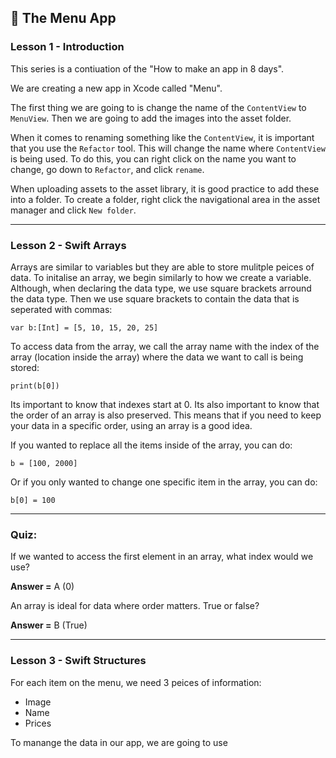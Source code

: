 ## 🍴 The Menu App

### Lesson 1 - Introduction

This series is a contiuation of the "How to make an app in 8 days".

We are creating a new app in Xcode called "Menu".

The first thing we are going to is change the name of the `ContentView` to `MenuView`. Then we are going to add the images into the asset folder.

When it comes to renaming something like the `ContentView`, it is important that you use the `Refactor` tool. This will change the name where `ContentView` is being used. To do this, you can right click on the name you want to change, go down to `Refactor`, and click `rename`. 

When uploading assets to the asset library, it is good practice to add these into a folder. To create a folder, right click the navigational area in the asset manager and click `New folder`.

-----

### Lesson 2 - Swift Arrays

Arrays are similar to variables but they are able to store mulitple peices of data. To initalise an array, we begin similarly to how we create a variable. Although, when declaring the data type, we use square brackets arround the data type. Then we use square brackets to contain the data that is seperated with commas:
```
var b:[Int] = [5, 10, 15, 20, 25]
```

To access data from the array, we call the array name with the index of the array (location inside the array) where the data we want to call is being stored:
```
print(b[0])
```

Its important to know that indexes start at 0. Its also important to know that the order of an array is also preserved. This means that if you need to keep your data in a specific order, using an array is a good idea. 

If you wanted to replace all the items inside of the array, you can do:
```
b = [100, 2000]
```

Or if you only wanted to change one specific item in the array, you can do:
```
b[0] = 100
```


-----

### Quiz:

If we wanted to access the first element in an array, what index would we use?

**Answer =** A (0)


An array is ideal for data where order matters. True or false?

**Answer =** B (True)


-----

### Lesson 3 - Swift Structures 

For each item on the menu, we need 3 peices of information:
- Image
- Name
- Prices

To manange the data in our app, we are going to use 



















